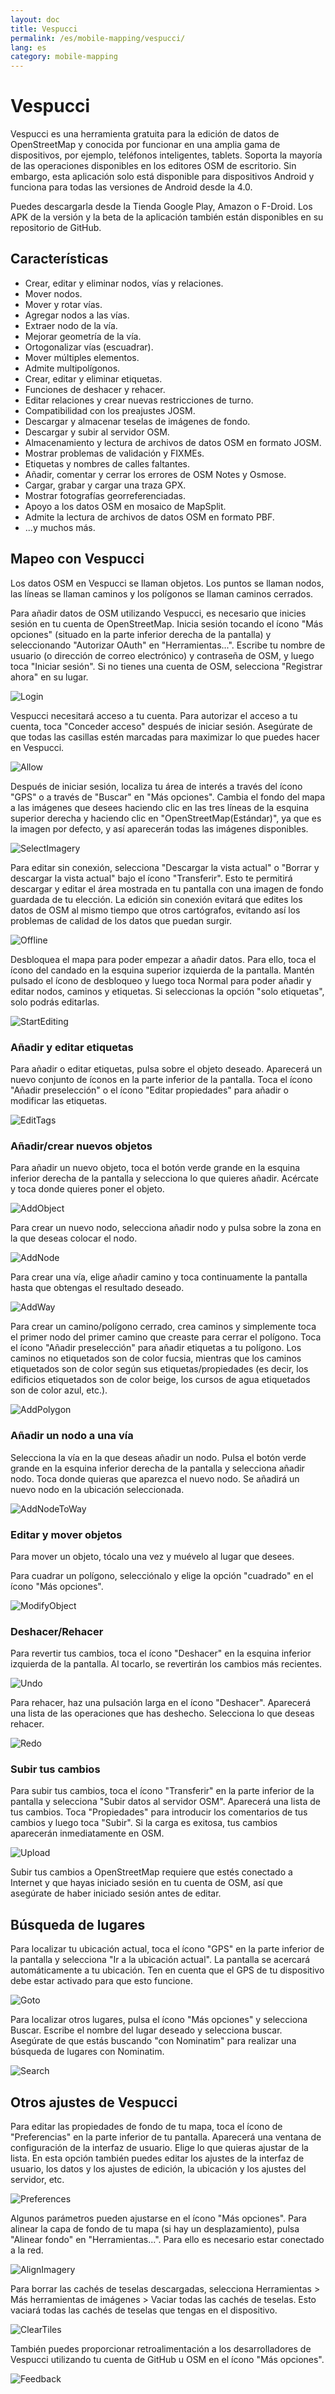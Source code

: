```yaml
---
layout: doc
title: Vespucci
permalink: /es/mobile-mapping/vespucci/
lang: es
category: mobile-mapping
---
```


Vespucci
==============

Vespucci es una herramienta gratuita para la edición de datos de OpenStreetMap y conocida por funcionar en una amplia gama de dispositivos, por ejemplo, teléfonos inteligentes, tablets. Soporta la mayoría de las operaciones disponibles en los editores OSM de escritorio. Sin embargo, esta aplicación solo está disponible para dispositivos Android y funciona para todas las versiones de Android desde la 4.0.

Puedes descargarla desde la Tienda Google Play, Amazon o F-Droid. Los APK de la versión y la beta de la aplicación también están disponibles en su repositorio de GitHub.

## Características

-   Crear, editar y eliminar nodos, vías y relaciones.
-   Mover nodos.
-   Mover y rotar vías.
-   Agregar nodos a las vías.
-   Extraer nodo de la vía.
-   Mejorar geometría de la vía.
-   Ortogonalizar vías (escuadrar).
-   Mover múltiples elementos.
-   Admite multipolígonos.
-   Crear, editar y eliminar etiquetas.
-   Funciones de deshacer y rehacer.
-   Editar relaciones y crear nuevas restricciones de turno.
-   Compatibilidad con los preajustes JOSM.
-   Descargar y almacenar teselas de imágenes de fondo.
-   Descargar y subir al servidor OSM.
-   Almacenamiento y lectura de archivos de datos OSM en formato JOSM.
-   Mostrar problemas de validación y FIXMEs.
-   Etiquetas y nombres de calles faltantes.
-   Añadir, comentar y cerrar los errores de OSM Notes y Osmose.
-   Cargar, grabar y cargar una traza GPX.
-   Mostrar fotografías georreferenciadas.
-   Apoyo a los datos OSM en mosaico de MapSplit.
-   Admite la lectura de archivos de datos OSM en formato PBF.
-   ...y muchos más.

## Mapeo con Vespucci

Los datos OSM en Vespucci se llaman objetos. Los puntos se llaman nodos, las líneas se llaman caminos y los polígonos se llaman caminos cerrados.

Para añadir datos de OSM utilizando Vespucci, es necesario que inicies sesión en tu cuenta de OpenStreetMap. Inicia sesión tocando el ícono "Más opciones" (situado en la parte inferior derecha de la pantalla) y seleccionando "Autorizar OAuth" en "Herramientas...". Escribe tu nombre de usuario (o dirección de correo electrónico) y contraseña de OSM, y luego toca "Iniciar sesión". Si no tienes una cuenta de OSM, selecciona "Registrar ahora" en su lugar.

![Login][]

Vespucci necesitará acceso a tu cuenta. Para autorizar el acceso a tu cuenta, toca "Conceder acceso" después de iniciar sesión. Asegúrate de que todas las casillas estén marcadas para maximizar lo que puedes hacer en Vespucci.

![Allow][]

Después de iniciar sesión, localiza tu área de interés a través del ícono "GPS" o a través de "Buscar" en "Más opciones". Cambia el fondo del mapa a las imágenes que desees haciendo clic en las tres líneas de la esquina superior derecha y haciendo clic en "OpenStreetMap(Estándar)", ya que es la imagen por defecto, y así aparecerán todas las imágenes disponibles.

![SelectImagery][]

Para editar sin conexión, selecciona "Descargar la vista actual" o "Borrar y descargar la vista actual" bajo el ícono "Transferir". Esto te permitirá descargar y editar el área mostrada en tu pantalla con una imagen de fondo guardada de tu elección. La edición sin conexión evitará que edites los datos de OSM al mismo tiempo que otros cartógrafos, evitando así los problemas de calidad de los datos que puedan surgir.

![Offline][]

Desbloquea el mapa para poder empezar a añadir datos. Para ello, toca el ícono del candado en la esquina superior izquierda de la pantalla. Mantén pulsado el ícono de desbloqueo y luego toca Normal para poder añadir y editar nodos, caminos y etiquetas. Si seleccionas la opción "solo etiquetas", solo podrás editarlas.

![StartEditing][]

### Añadir y editar etiquetas

Para añadir o editar etiquetas, pulsa sobre el objeto deseado. Aparecerá un nuevo conjunto de íconos en la parte inferior de la pantalla. Toca el ícono "Añadir preselección" o el ícono "Editar propiedades" para añadir o modificar las etiquetas.

![EditTags][]

### Añadir/crear nuevos objetos

Para añadir un nuevo objeto, toca el botón verde grande en la esquina inferior derecha de la pantalla y selecciona lo que quieres añadir. Acércate y toca donde quieres poner el objeto.

![AddObject][]

Para crear un nuevo nodo, selecciona añadir nodo y pulsa sobre la zona en la que deseas colocar el nodo.

![AddNode][]

Para crear una vía, elige añadir camino y toca continuamente la pantalla hasta que obtengas el resultado deseado.

![AddWay][]

Para crear un camino/polígono cerrado, crea caminos y simplemente toca el primer nodo del primer camino que creaste para cerrar el polígono. Toca el ícono "Añadir preselección" para añadir etiquetas a tu polígono. Los caminos no etiquetados son de color fucsia, mientras que los caminos etiquetados son de color según sus etiquetas/propiedades (es decir, los edificios etiquetados son de color beige, los cursos de agua etiquetados son de color azul, etc.).

![AddPolygon][]

### Añadir un nodo a una vía

Selecciona la vía en la que deseas añadir un nodo. Pulsa el botón verde grande en la esquina inferior derecha de la pantalla y selecciona añadir nodo. Toca donde quieras que aparezca el nuevo nodo. Se añadirá un nuevo nodo en la ubicación seleccionada.

![AddNodeToWay][]

### Editar y mover objetos

Para mover un objeto, tócalo una vez y muévelo al lugar que desees.

Para cuadrar un polígono, selecciónalo y elige la opción "cuadrado" en el ícono "Más opciones".

![ModifyObject][]

### Deshacer/Rehacer

Para revertir tus cambios, toca el ícono "Deshacer" en la esquina inferior izquierda de la pantalla. Al tocarlo, se revertirán los cambios más recientes.

![Undo][]

Para rehacer, haz una pulsación larga en el ícono "Deshacer". Aparecerá una lista de las operaciones que has deshecho. Selecciona lo que deseas rehacer.

![Redo][]

### Subir tus cambios

Para subir tus cambios, toca el ícono "Transferir" en la parte inferior de la pantalla y selecciona "Subir datos al servidor OSM". Aparecerá una lista de tus cambios. Toca "Propiedades" para introducir los comentarios de tus cambios y luego toca "Subir". Si la carga es exitosa, tus cambios aparecerán inmediatamente en OSM.

![Upload][]

Subir tus cambios a OpenStreetMap requiere que estés conectado a Internet y que hayas iniciado sesión en tu cuenta de OSM, así que asegúrate de haber iniciado sesión antes de editar.

## Búsqueda de lugares

Para localizar tu ubicación actual, toca el ícono "GPS" en la parte inferior de la pantalla y selecciona "Ir a la ubicación actual". La pantalla se acercará automáticamente a tu ubicación. Ten en cuenta que el GPS de tu dispositivo debe estar activado para que esto funcione.

![Goto][]

Para localizar otros lugares, pulsa el ícono "Más opciones" y selecciona Buscar. Escribe el nombre del lugar deseado y selecciona buscar. Asegúrate de que estás buscando "con Nominatim" para realizar una búsqueda de lugares con Nominatim.

![Search][]

## Otros ajustes de Vespucci

Para editar las propiedades de fondo de tu mapa, toca el ícono de "Preferencias" en la parte inferior de tu pantalla. Aparecerá una ventana de configuración de la interfaz de usuario. Elige lo que quieras ajustar de la lista. En esta opción también puedes editar los ajustes de la interfaz de usuario, los datos y los ajustes de edición, la ubicación y los ajustes del servidor, etc.

![Preferences][]

Algunos parámetros pueden ajustarse en el ícono "Más opciones". Para alinear la capa de fondo de tu mapa (si hay un desplazamiento), pulsa "Alinear fondo" en "Herramientas...". Para ello es necesario estar conectado a la red.

![AlignImagery][]

Para borrar las cachés de teselas descargadas, selecciona Herramientas > Más herramientas de imágenes > Vaciar todas las cachés de teselas. Esto vaciará todas las cachés de teselas que tengas en el dispositivo.

![ClearTiles][]

También puedes proporcionar retroalimentación a los desarrolladores de Vespucci utilizando tu cuenta de GitHub u OSM en el ícono "Más opciones".

![Feedback][]

[Login]:        /images/mobile-mapping/vespucci-login.png
[Allow]:        /images/mobile-mapping/vespucci-allow.png
[SelectImagery]:/images/mobile-mapping/vespucci-select-imagery.png
[Offline]:      /images/mobile-mapping/vespucci-offline.png
[StartEditing]: /images/mobile-mapping/vespucci-start-editing.png
[EditTags]:     /images/mobile-mapping/vespucci-edit-tags.png
[AddObject]:    /images/mobile-mapping/vespucci-add-object.png
[AddNode]:      /images/mobile-mapping/vespucci-add-node.png
[AddWay]:       /images/mobile-mapping/vespucci-add-way.png
[AddPolygon]:   /images/mobile-mapping/vespucci-add-polygon.png
[AddNodeToWay]: /images/mobile-mapping/vespucci-add-node-to-way.png
[ModifyObject]: /images/mobile-mapping/vespucci-modify-object.png
[Undo]:         /images/mobile-mapping/vespucci-undo.png
[Redo]:         /images/mobile-mapping/vespucci-redo.png
[Goto]:         /images/mobile-mapping/vespucci-goto.png
[Search]:       /images/mobile-mapping/vespucci-search.png
[Upload]:       /images/mobile-mapping/vespucci-upload.png
[Preferences]:  /images/mobile-mapping/vespucci-preferences.png
[AlignImagery]: /images/mobile-mapping/vespucci-align-imagery.png
[ClearTiles]:   /images/mobile-mapping/vespucci-clear-tile-cache.png
[Feedback]:     /images/mobile-mapping/vespucci-feedback.png
